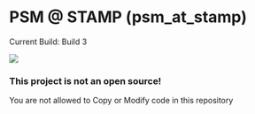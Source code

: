 # PSM @ STAMP (psm_at_stamp)

Current Build: Build 3

![](https://firebasestorage.googleapis.com/v0/b/satitprasarnmit-psm-at-stamp.appspot.com/o/Github%20Assets%2Fgit_logo.png?alt=media&token=dbc39628-447f-4e31-bcf5-ef00a3f0977a)

### This project is not an open source!

You are not allowed to Copy or Modify code in this repository
